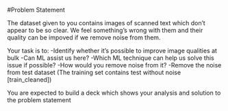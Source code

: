 #Problem Statement

The dataset given to you contains images of scanned text which don’t appear to be so clear. 
We feel something’s wrong with them and their quality can be impoved if we remove noise from them.

Your task is to:
-Identify whether it’s possible to improve image qualities at bulk
-Can ML assist us here?
-Which ML technique can help us solve this issue if possible?
-How would you remove noise from it?
-Remove the noise from test dataset
(The training set contains test without noise [train_cleaned])

 You are expected to build a deck which shows your analysis and solution to the problem statement
